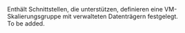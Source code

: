 <Namespace Name="Microsoft.Azure.Management.Compute.Fluent.VirtualMachineScaleSet.DefinitionManaged">
  <Docs>
    <summary>Enthält Schnittstellen, die unterstützen, definieren eine VM-Skalierungsgruppe mit verwalteten Datenträgern festgelegt.</summary> 
    <remarks>To be added.</remarks>
  </Docs>
</Namespace>
